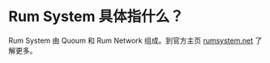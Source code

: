# Rum System 具体指什么？

Rum System 由 Quoum 和 Rum Network 组成。到官方主页 [rumsystem.net](http://rumsystem.net) 了解更多。&#x20;
